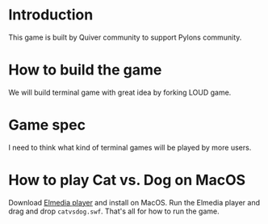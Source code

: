 # Introduction

This game is built by Quiver community to support Pylons community.

# How to build the game

We will build terminal game with great idea by forking LOUD game.

# Game spec

I need to think what kind of terminal games will be played by more users.

# How to play Cat vs. Dog on MacOS

Download [Elmedia player](https://mac.eltima.com/media-player.html) and install on MacOS.
Run the Elmedia player and drag and drop `catvsdog.swf`. That's all for how to run the game.


